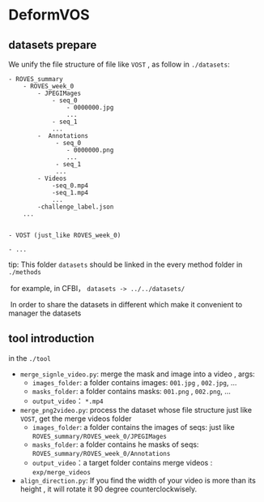 # DeformVOS



## datasets prepare 

We unify the file structure of file like `VOST` , as follow in `./datasets`:

```
- ROVES_summary
	- ROVES_week_0 
    	- JPEGIMages
      		- seq_0
        		- 0000000.jpg
        		...
      		- seq_1
      		...
    	-  Annotations
     		 - seq_0
        		- 0000000.png
       	 	    ...
      		 - seq_1
      		 ...
    	- Videos
      		-seq_0.mp4
      		-seq_1.mp4
    		...
		-challenge_label.json
	...
        
        
- VOST (just_like ROVES_week_0)

- ...
```

tip: This folder `datasets` should be linked in the every method folder in  `./methods` 

​	for example, in CFBI， `datasets -> ../../datasets/`

​	In order to share the datasets in different which make it convenient to manager the datasets



## tool introduction

in the `./tool`

- `merge_signle_video.py`:  merge the mask and image into a video  , args:
  - `images_folder`:  a folder contains images: `001.jpg`  , `002.jpg`, ...
  - `masks_folder`:  a folder contains masks: `001.png`  , `002.png`, ...
  - `output_video`： `*.mp4`
- `merge_png2video.py`: process the dataset whose file structure just like `VOST`, get the merge videos folder
  - `images_folder`:  a folder contains the images of seqs:  just like `ROVES_summary/ROVES_week_0/JPEGIMages `
  - `masks_folder`:  a folder contains he masks of  seqs: `ROVES_summary/ROVES_week_0/Annotations`
  - `output_video`：a target folder contains  merge videos : `exp/merge_videos`
- `align_direction.py`: If you find the width of your video is more than its height , it will rotate it 90 degree  counterclockwisely.


